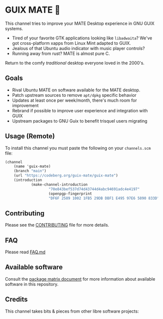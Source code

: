 # GUIX MATE 🧉

This channel tries to improve your MATE Desktop experience in GNU GUIX systems.

- Tired of your favorite GTK applications looking like `libadwaita`? We've got
  cross-platform xapps from Linux Mint adapted to GUIX.
- Jealous of that Ubuntu audio indicator with music player controls?
- Running away from rust? MATE is almost pure C.

Return to the comfy _traditional_ desktop everyone loved in the 2000's.

## Goals

- Rival Ubuntu MATE on software available for the MATE desktop.
- Patch upstream sources to remove `apt/dpkg` specific behavior
- Updates at least once per week/month, there's much room for improvement
- Rebrand if possible to improve user experience and integration with GUIX
- Upstream packages to GNU Guix to benefit trisquel users migrating

## Usage (Remote)

To install this channel you must paste the following on your `channels.scm`
file:

```scheme
(channel
    (name 'guix-mate)
    (branch "main")
    (url "https://codeberg.org/guix-mate/guix-mate")
    (introduction
            (make-channel-introduction
                    "70e843bef537d74d43744d4abc94691adc4e4197"
                    (openpgp-fingerprint
                    "DF6F 2589 1002 1FB5 29DB DBF1 E495 97E6 5890 833D"))))
```

## Contributing

Please see the [CONTRIBUTING](CONTRIBUTING.md) file for more details.

## FAQ

Please read [FAQ.md](FAQ.md)

## Available software

Consult the [package matrix document](PACKAGE_MATRIX.md) for more information
about available software in this repository.

## Credits

This channel takes bits & pieces from other libre software projects:
